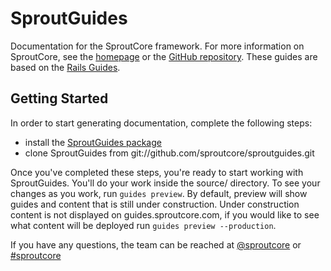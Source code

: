 SproutGuides
============

Documentation for the SproutCore framework. For more information on SproutCore,
see the [homepage](http://www.sproutcore.com) or the [GitHub repository](https://github.com/sproutcore/sproutcore).
These guides are based on the [Rails Guides](http://guides.rubyonrails.org/).


## Getting Started

In order to start generating documentation, complete the following steps:

- install the [SproutGuides package](http://guides-pkg.strobeapp.com/Guides.pkg)
- clone SproutGuides from git://github.com/sproutcore/sproutguides.git

Once you've completed these steps, you're ready to start working with
SproutGuides. You'll do your work inside the source/ directory. To see
your changes as you work, run `guides preview`. By default, preview will
show guides and content that is still under construction. Under
construction content is not displayed on guides.sproutcore.com, if you
would like to see what content will be deployed run
`guides preview --production`.

If you have any questions, the team can be reached at [@sproutcore](http://twitter.com/#!/sproutcore)
or [#sproutcore](irc://irc.freenode.net/sproutcore)

